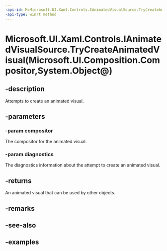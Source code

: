 ```yaml
---
-api-id: M:Microsoft.UI.Xaml.Controls.IAnimatedVisualSource.TryCreateAnimatedVisual(Microsoft.UI.Composition.Compositor,System.Object@)
-api-type: winrt method
---
```


# Microsoft.UI.Xaml.Controls.IAnimatedVisualSource.TryCreateAnimatedVisual(Microsoft.UI.Composition.Compositor,System.Object@)

<!--
public Microsoft.UI.Xaml.Controls.IAnimatedVisual TryCreateAnimatedVisual (Microsoft.UI.Composition.Compositor compositor, out object diagnostics);
-->

## -description

Attempts to create an animated visual.

## -parameters

### -param compositor

The compositor for the animated visual.

### -param diagnostics

The diagnostics information about the attempt to create an animated visual.

## -returns

An animated visual that can be used by other objects.

## -remarks

## -see-also

## -examples
